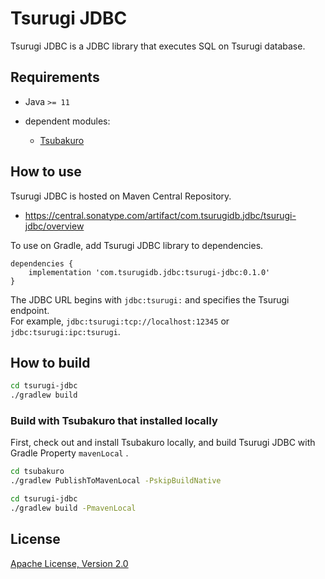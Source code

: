 # Tsurugi JDBC

Tsurugi JDBC is a JDBC library that executes SQL on Tsurugi database.

## Requirements

* Java `>= 11`

* dependent modules:
  * [Tsubakuro](https://github.com/project-tsurugi/tsubakuro)

## How to use

Tsurugi JDBC is hosted on Maven Central Repository.

* https://central.sonatype.com/artifact/com.tsurugidb.jdbc/tsurugi-jdbc/overview

To use on Gradle, add Tsurugi JDBC library to dependencies.

```
dependencies {
    implementation 'com.tsurugidb.jdbc:tsurugi-jdbc:0.1.0'
}
```

The JDBC URL begins with `jdbc:tsurugi:` and specifies the Tsurugi endpoint.  
For example, `jdbc:tsurugi:tcp://localhost:12345` or `jdbc:tsurugi:ipc:tsurugi`.

## How to build

```bash
cd tsurugi-jdbc
./gradlew build
```

### Build with Tsubakuro that installed locally

First, check out and install Tsubakuro locally, and build Tsurugi JDBC with Gradle Property `mavenLocal` .

```bash
cd tsubakuro
./gradlew PublishToMavenLocal -PskipBuildNative

cd tsurugi-jdbc
./gradlew build -PmavenLocal
```

## License

[Apache License, Version 2.0](http://www.apache.org/licenses/LICENSE-2.0)
